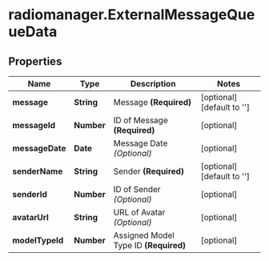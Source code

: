 # radiomanager.ExternalMessageQueueData

## Properties
Name | Type | Description | Notes
------------ | ------------- | ------------- | -------------
**message** | **String** | Message **(Required)** | [optional] [default to &#39;&#39;]
**messageId** | **Number** | ID of Message **(Required)** | [optional] 
**messageDate** | **Date** | Message Date *(Optional)* | [optional] 
**senderName** | **String** | Sender **(Required)** | [optional] [default to &#39;&#39;]
**senderId** | **Number** | ID of Sender *(Optional)* | [optional] 
**avatarUrl** | **String** | URL of Avatar *(Optional)* | [optional] 
**modelTypeId** | **Number** | Assigned Model Type ID **(Required)** | [optional] 


